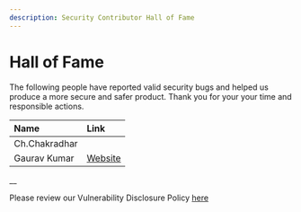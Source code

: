 ```yaml
---
description: Security Contributor Hall of Fame
---
```


# Hall of Fame

The following people have reported valid security bugs and helped us produce a more secure and safer product. Thank you for your your time and responsible actions.

| Name | Link |
| :--- | :--- |
| Ch.Chakradhar |  |
| Gaurav Kumar | [Website](https://www.facebook.com/drago4344) |

\_\_

Please review our Vulnerability Disclosure Policy [here](vulnerability-disclosure-policy.md)

